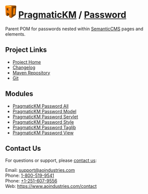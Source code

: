 # [<img src="ao-logo.png" alt="AO Logo" width="35" height="40">](https://www.aoindustries.com/) [PragmaticKM](https://pragmatickm.com/) / [Password](https://pragmatickm.com/password/)
Parent POM for passwords nested within [SemanticCMS](https://semanticcms.com/) pages and elements.

## Project Links
* [Project Home](https://pragmatickm.com/password/)
* [Changelog](https://pragmatickm.com/password/changelog)
* [Maven Repository](scpexe://private.cvs.aoindustries.com/var/maven2/pragmatickm)
* [Git](ssh://private.cvs.aoindustries.com/var/git/pragmatickm-password)

## Modules
* [PragmaticKM Password All](https://pragmatickm.com/password/all/)
* [PragmaticKM Password Model](https://pragmatickm.com/password/model/)
* [PragmaticKM Password Servlet](https://pragmatickm.com/password/servlet/)
* [PragmaticKM Password Style](https://pragmatickm.com/password/style/)
* [PragmaticKM Password Taglib](https://pragmatickm.com/password/taglib/)
* [PragmaticKM Password View](https://pragmatickm.com/password/view/)

## Contact Us
For questions or support, please [contact us](https://www.aoindustries.com/contact):

Email: [support@aoindustries.com](mailto:support@aoindustries.com)  
Phone: [1-800-519-9541](tel:1-800-519-9541)  
Phone: [+1-251-607-9556](tel:+1-251-607-9556)  
Web: https://www.aoindustries.com/contact
